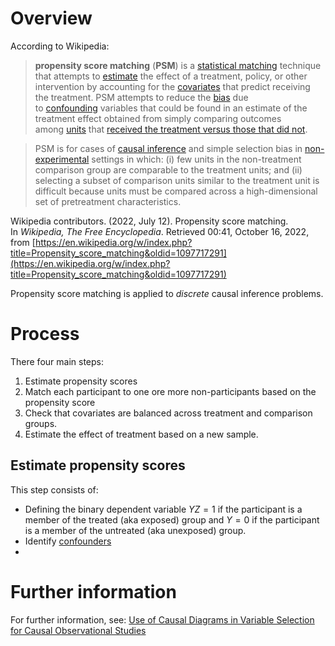# Overview
According to Wikipedia:
> **propensity score matching** (**PSM**) is a [statistical matching](https://en.wikipedia.org/wiki/Matching_(statistics) "Matching (statistics)") technique that attempts to [estimate](https://en.wikipedia.org/wiki/Estimation_theory "Estimation theory") the effect of a treatment, policy, or other intervention by accounting for the [covariates](https://en.wikipedia.org/wiki/Covariate "Covariate") that predict receiving the treatment. PSM attempts to reduce the [bias](https://en.wikipedia.org/wiki/Bias_(statistics) "Bias (statistics)") due to [confounding](https://en.wikipedia.org/wiki/Confounding "Confounding") variables that could be found in an estimate of the treatment effect obtained from simply comparing outcomes among [units](https://en.wikipedia.org/wiki/Statistical_unit "Statistical unit") that [received the treatment versus those that did not](https://en.wikipedia.org/wiki/Treatment_and_control_groups "Treatment and control groups").

> PSM is for cases of [causal inference](https://en.wikipedia.org/wiki/Inductive_reasoning#Causal_inference "Inductive reasoning") and simple selection bias in [non-experimental](https://en.wikipedia.org/wiki/Non-experimental "Non-experimental") settings in which: (i) few units in the non-treatment comparison group are comparable to the treatment units; and (ii) selecting a subset of comparison units similar to the treatment unit is difficult because units must be compared across a high-dimensional set of pretreatment characteristics.

Wikipedia contributors. (2022, July 12). Propensity score matching. In _Wikipedia, The Free Encyclopedia_. Retrieved 00:41, October 16, 2022, from [https://en.wikipedia.org/w/index.php?title=Propensity_score_matching&oldid=1097717291](https://en.wikipedia.org/w/index.php?title=Propensity_score_matching&oldid=1097717291)

Propensity score matching is applied to *discrete* causal inference problems.
# Process
There four main steps:
1. Estimate propensity scores
2. Match each participant to one ore more non-participants based on the propensity score
3. Check that covariates are balanced across treatment and comparison groups.
4. Estimate the effect of treatment based on a new sample.

## Estimate propensity scores
This step consists of:
- Defining the binary dependent variable $YZ=1$ if the participant is a member of the treated (aka exposed) group and $Y=0$ if the participant is a member of the untreated (aka unexposed) group.
- Identify [confounders](https://en.wikipedia.org/wiki/Confounding)
- 

# Further information
For further information, see:
[Use of Causal Diagrams in Variable Selection for Causal Observational Studies](https://youtu.be/Iu8VHVDMVe8?t=324)

